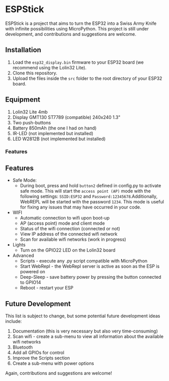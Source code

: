 # ESPStick

ESPStick is a project that aims to turn the ESP32 into a Swiss Army Knife with infinite possibilities using MicroPython. This project is still under development, and contributions and suggestions are welcome.

## Installation

1. Load the `esp32_display.bin` firmware to your ESP32 board (we recommend using the Lolin32 Lite).
2. Clone this repository.
3. Upload the files inside the `src` folder to the root directory of your ESP32 board.

## Equipment

1. Lolin32 Lite 4mb
2. Display GMT130 ST7789 (compatible) 240x240 1.3"
3. Two push-buttons
4. Battery 850mAh (the one I had on hand)
5. IR-LED (not implemented but installed)
6. LED W2812B (not implemented but installed)

### Features

## Features
- Safe Mode:
  - During boot, press and hold `button2` defined in config.py to activate safe mode. This will start the `access point (AP)` mode with the following settings: `SSID:ESP32` and 
    `Password:12345678`.Additionally, WebREPL will be started with the password `1234`. This mode is useful for fixing any issues that may have occurred in your code.
- WIFI
  - Automatic connection to wifi upon boot-up
  - AP (access point) mode and client mode
  - Status of the wifi connection (connected or not)
  - View IP address of the connected wifi network
  - Scan for available wifi networks (work in progress)
- Lights
  - Turn on the GPIO22 LED on the Lolin32 board
- Advanced
  - Scripts - execute any .py script compatible with MicroPython
  - Start WebRepl - the WebRepl server is active as soon as the ESP is powered on
  - Deep-Sleep - save battery power by pressing the button connected to GPIO14
  - Reboot - restart your ESP



## Future Development

This list is subject to change, but some potential future development ideas include:

1. Documentation (this is very necessary but also very time-consuming)
2. Scan wifi - create a sub-menu to view all information about the available wifi networks
3. Bluetooth
4. Add all GPIOs for control
5. Improve the Scripts section
6. Create a sub-menu with power options

Again, contributions and suggestions are welcome!
